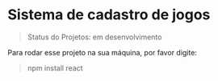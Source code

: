 <h1>Sistema de cadastro de jogos</h1>

>Status do Projetos: em desenvolvimento

Para rodar esse projeto na sua máquina, por favor digite:

>npm install react


